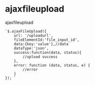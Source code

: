 # ajaxfileupload
ajaxfileupload

	`$.ajaxFileUpload({
		url: '/uploadurl',
		fileElementId:'file_input_id',
		data:{key:'value'},//data
		dataType:'json',
		success:function(data, status){
			//upload success
		},
		error: function (data, status, e) {
			//error
		}
	}); `
